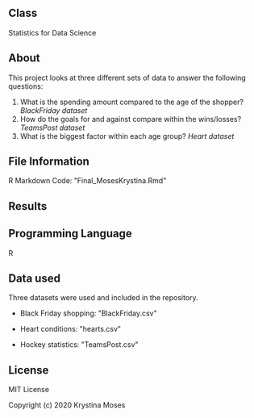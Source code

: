 ## Class
Statistics for Data Science

## About
This project looks at three different sets of data to answer the following questions:
 1. What is the spending amount compared to the age of the shopper? *BlackFriday dataset*
 2. How do the goals for and against compare within the wins/losses? *TeamsPost dataset*
 3. What is the biggest factor within each age group? *Heart dataset*
 
## File Information
R Markdown Code: "Final_MosesKrystina.Rmd"

## Results

## Programming Language
R

## Data used
Three datasets were used and included in the repository.

* Black Friday shopping: "BlackFriday.csv"

* Heart conditions: "hearts.csv"

* Hockey statistics: "TeamsPost.csv"

## License
MIT License

Copyright (c) 2020 Krystina Moses
